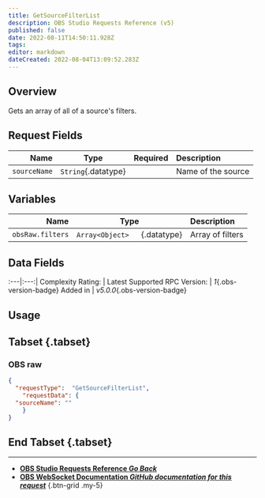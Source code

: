 ```yaml
---
title: GetSourceFilterList
description: OBS Studio Requests Reference (v5)
published: false
date: 2022-08-11T14:50:11.928Z
tags: 
editor: markdown
dateCreated: 2022-08-04T13:09:52.283Z
---
```


## Overview
Gets an array of all of a source's filters.

## Request Fields
Name | Type | Required| Description |
----:|:----:|:-------:|:------------|
`sourceName` | `String`{.datatype} | <i class="mdi mdi-check-bold"></i> | Name of the source	

## Variables
Name | Type | Description | 
----:|:---------:|:------------|
`obsRaw.filters` | `Array<Object>	`{.datatype} | Array of filters

## Data Fields
:---|:---:|
Complexity Rating: | <span class="stars stars--2"></span>
Latest Supported RPC Version: | *1*{.obs-version-badge}
Added in | *v5.0.0*{.obs-version-badge}

## Usage
## Tabset {.tabset}
### OBS raw
```json
{
  "requestType":  "GetSourceFilterList",
	"requestData": {	
  "sourceName": ""
	}
}
```
## End Tabset {.tabset}

---

- [<i class="mdi mdi-chevron-left"></i>**OBS Studio Requests Reference *Go Back***](/en/Broadcasters/OBS/Requests)
- [<i class="mdi mdi-github"></i> **OBS WebSocket Documentation *GitHub documentation for this request***](https://github.com/obsproject/obs-websocket/blob/master/docs/generated/protocol.md#getsourcefilterlist)
{.btn-grid .my-5}